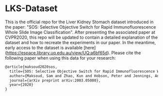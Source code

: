 # LKS-Dataset

This is the official repo for the Liver Kidney Stomach dataset introduced in the paper: "SOS: Selective Objective Switch for Rapid Immunofluorescence Whole Slide Image Classification". After presenting the associated paper at CVPR2020, this repo will be updated to contain a detailed explanation of the dataset and how to recreate the experiments in our paper. In the meantime, early access to the dataset is available [here] (https://espace.library.uq.edu.au/view/UQ:a6bf65d). Please cite the following paper when using this data for your research:



```latex
@article{maksoud2020sos,
  title={SOS: Selective Objective Switch for Rapid Immunofluorescence Whole Slide Image Classification},
  author={Maksoud, Sam and Zhao, Kun and Hobson, Peter and Jennings, Anthony and Lovell, Brian},
  journal={arXiv preprint arXiv:2003.05080},
  year={2020}
}
```